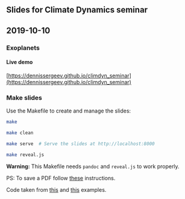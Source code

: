 ## Slides for Climate Dynamics seminar
## 2019-10-10
### Exoplanets

#### Live demo

[https://dennissergeev.github.io/climdyn_seminar](https://dennissergeev.github.io/climdyn_seminar)

### Make slides
Use the Makefile to create and manage the slides:

```bash
make

make clean

make serve  # Serve the slides at http://localhost:8000

make reveal.js
```

**Warning:** This Makefile needs `pandoc` and `reveal.js` to work properly.

PS: To save a PDF follow [these](https://github.com/hakimel/reveal.js#pdf-export) instructions.

Code taken from [this](https://github.com/ocefpaf/scipy2016_lightning_talk) and [this](https://github.com/pkgw/htmltalk) examples.
